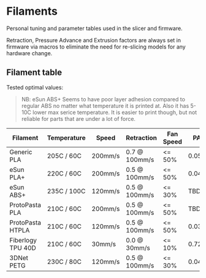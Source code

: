 # Filaments

Personal tuning and parameter tables used in the slicer and firmware.

Retraction, Pressure Advance and Extrusion factors are always set in firmware via macros
to eliminate the need for re-slicing models for any hardware change.

## Filament table

Tested optimal values:

> NB: eSun ABS+ Seems to have poor layer adhesion compared to regular ABS no matter what temperature it is printed at. Also it has 5-10C lower max serice temperature. It is easier to print though, but not reliable for parts that are under a lot of force.

| Filament              | Temperature    | Speed     | Retraction    | Fan Speed | PA    | Extrusion |
| --------------------- | -------------- | --------- | ------------- | --------- | ----- | --------- |
| Generic PLA           | 205C /  60C    | 200mm/s   | 0.7 @ 100mm/s | <= 50%    | 0.050 | 100%      |
| eSun PLA+             | 220C /  60C    | 200mm/s   | 0.5 @ 100mm/s | <= 50%    | 0.044 | 100%      |
| eSun ABS+             | 235C / 100C    | 120mm/s   | 0.5 @ 100mm/s | <= 30%    | TBD   | 100%      |
| ProtoPasta PLA        | 210C /  60C    | 200mm/s   | 0.5 @ 100mm/s | <= 50%    | TBD   | 100%      |
| ProtoPasta HTPLA      | 210C /  60C    | 120mm/s   | 0.5 @ 100mm/s | <= 50%    | 0.036 | 100%      |
| Fiberlogy TPU 40D     | 210C /  60C    |  30mm/s   | 0.0 @  30mm/s | <= 10%    | 0.720 | 105%      |
| 3DNet PETG            | 230C /  80C    | 120mm/s   | 0.5 @ 100mm/s | <= 30%    | 0.042 | 100%      |
